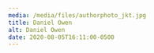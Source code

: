 ```yaml
---
media: /media/files/authorphoto_jkt.jpg
title: Daniel Owen
alt: Daniel Owen
date: 2020-08-05T16:11:00-0500
---
```

